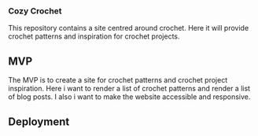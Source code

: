 ### Cozy Crochet
This repository contains a site centred around crochet. Here it will provide crochet patterns and inspiration for crochet projects. 

## MVP
The MVP is to create a site for crochet patterns and crochet project inspiration.
Here i want to render a list of crochet patterns and render a list of blog posts. I also i want to make the website accessible and responsive.

## Deployment 

